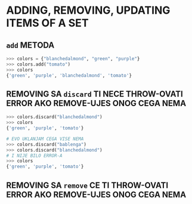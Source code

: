 # ADDING, REMOVING, UPDATING ITEMS OF A SET

## `add` METODA

```py
>>> colors = {"blanchedalmond", "green", "purple"}
>>> colors.add("tomato")
>>> colors
{'green', 'purple', 'blanchedalmond', 'tomato'}
```
## REMOVING SA `discard` TI NECE THROW-OVATI ERROR AKO REMOVE-UJES ONOG CEGA NEMA

```py
>>> colors.discard("blanchedalmond")
>>> colors
{'green', 'purple', 'tomato'}

# EVO UKLANJAM CEGA VISE NEMA
>>> colors.discard("bablenga")
>>> colors.discard("blanchedalmond")
# I NIJE BILO ERROR-A
>>> colors
{'green', 'purple', 'tomato'}
```

## REMOVING SA `remove` CE TI THROW-OVATI ERROR AKO REMOVE-UJES ONOG CEGA NEMA

```py

```
